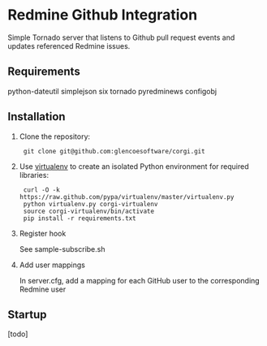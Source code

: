 Redmine Github Integration
==========================

Simple Tornado server that listens to Github pull request events and updates
referenced Redmine issues.

Requirements
------------

python-dateutil
simplejson
six
tornado
pyredminews
configobj

Installation
------------

1. Clone the repository:

        git clone git@github.com:glencoesoftware/corgi.git

2. Use [virtualenv](https://pypi.python.org/pypi/virtualenv) to create an isolated Python environment for required libraries:

        curl -O -k https://raw.github.com/pypa/virtualenv/master/virtualenv.py
        python virtualenv.py corgi-virtualenv
        source corgi-virtualenv/bin/activate
        pip install -r requirements.txt

3. Register hook

    See sample-subscribe.sh

4. Add user mappings

    In server.cfg, add a mapping for each GitHub user to the corresponding Redmine user

Startup
-------

[todo]
